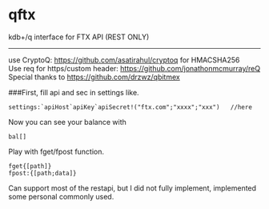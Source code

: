# qftx
 kdb+/q interface for FTX API (REST ONLY)

--- 

use CryptoQ: https://github.com/asatirahul/cryptoq for HMACSHA256  
Use req for https/custom header: https://github.com/jonathonmcmurray/reQ  
Special thanks to https://github.com/drzwz/qbitmex  


###First, fill api and sec in settings like.

```
settings:`apiHost`apiKey`apiSecret!("ftx.com";"xxxx";"xxx")   //here

```
Now you can see your balance with 

```
bal[]
```

Play with fget/fpost function.  
```
fget{[path]}
fpost:{[path;data]}
```
Can support most of the restapi, but I did not fully implement, implemented some personal commonly used.
